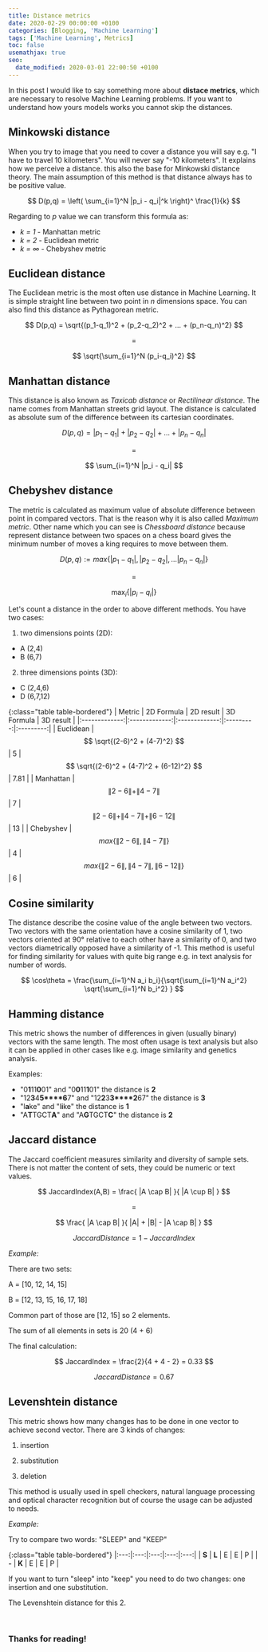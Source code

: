 ```yaml
---
title: Distance metrics
date: 2020-02-29 00:00:00 +0100
categories: [Blogging, 'Machine Learning']
tags: ['Machine Learning', Metrics]
toc: false
usemathjax: true
seo:
  date_modified: 2020-03-01 22:00:50 +0100
---
```


In this post I would like to say something more about **distace metrics**, which are necessary to resolve Machine Learning problems.
If you want to understand how yours models works you cannot skip the distances.
 
## **Minkowski distance**
When you try to image that you need to cover a distance you will say e.g. "I have to travel 10 kilometers". You will never say "-10 kilometers". It explains how we perceive a distance. this also the base for Minkowski distance theory.
The main assumption of this method is that distance always has to be positive value.

$$ D(p,q) = \left( \sum_{i=1}^N |p_i - q_i|^k \right)^ \frac{1}{k} $$

Regarding to *p* value we can transform this formula as:
- *k = 1* - Manhattan metric
- *k = 2* - Euclidean metric
- *k = ∞* - Chebyshev metric
 
## **Euclidean distance**
The Euclidean metric is the most often use distance in Machine Learning. It is simple straight line between two point in *n* dimensions space. 
You can also find this distance as Pythagorean metric.

$$ D(p,q) = \sqrt{(p_1-q_1)^2 + (p_2-q_2)^2 + ... + (p_n-q_n)^2} $$

$$ = $$

$$ \sqrt{\sum_{i=1}^N (p_i-q_i)^2} $$

## **Manhattan distance**
This distance is also known as *Taxicab distance* or *Rectilinear distance*. The name comes from Manhattan streets grid layout. 
The distance is calculated as absolute sum of the difference between its cartesian coordinates.

$$ D(p,q) = |p_1 - q_1| + |p_2 - q_2| + ... + |p_n - q_n| $$ 

$$ = $$

$$ \sum_{i=1}^N |p_i - q_i| $$

## **Chebyshev distance**
The metric is calculated as maximum value of absolute difference between point in compared vectors. That is the reason why it is also called *Maximum metric*.
Other name which you can see is *Chessboard distance* because represent distance between two spaces on a chess board gives the minimum number of moves a king requires to move between them.

$$ D(p,q) :=  max \{|p_1 - q_1|, |p_2 - q_2|, ... |p_n - q_n|\} $$ 

$$ = $$ 

$$ \max_{i} \{|p_i - q_i|\} $$

Let's count a distance in the order to above different methods.
You have two cases:

1) two dimensions points (2D):
- A (2,4)
- B (6,7)
    
2) three dimensions points (3D):
- C (2,4,6)
- D (6,7,12)

{:class="table table-bordered"}
| Metric        | 2D Formula | 2D result | 3D Formula | 3D result |
|:-------------:|:-------------:|:-------------:|:---------:|:---------:|
| Euclidean     | $$ \sqrt{(2-6)^2 + (4-7)^2} $$ | 5 | $$ \sqrt{(2-6)^2 + (4-7)^2 + (6-12)^2} $$ | 7.81 |
| Manhattan     | $$ \|2-6\| + \|4-7\| $$ | 7 | $$ \|2-6\| + \|4-7\| + \|6-12\| $$  | 13 |
| Chebyshev     | $$ max\{\|2-6\|,\|4-7\|\} $$ | 4 | $$ max\{\|2-6\|,\|4-7\|,\|6-12\|\} $$ | 6 |

## **Cosine similarity**
The distance describe the cosine value of the angle between two vectors. 
Two vectors with the same orientation have a cosine similarity of 1, two vectors oriented at 90° relative to each other have a similarity of 0, and two vectors diametrically opposed have a similarity of -1.
This method is useful for finding similarity for values with quite big range e.g. in text analysis for number of words.

$$ \cos\theta = \frac{\sum_{i=1}^N a_i b_i}{\sqrt{\sum_{i=1}^N a_i^2} \sqrt{\sum_{i=1}^N b_i^2} } $$

## **Hamming distance**
This metric shows the number of differences in given (usually binary) vectors with the same length.
The most often usage is text analysis but also it can be applied in other cases like e.g. image similarity and genetics analysis.   

Examples:
- "0**1**11**0**01" and "0**0**11**1**01" the distance is **2**
- "12**3**4**5****6**7" and "12**2**3**3****2**67" the distance is **3**
- "l**a**ke" and "l**i**ke" the distance is **1**
- "A**T**TGCT**A**" and "A**G**TGCT**C**"  the distance is **2**
 
## **Jaccard distance**
The Jaccard coefficient measures similarity and diversity of sample sets. 
There is not matter the content of sets, they could be numeric or text values.

$$ JaccardIndex(A,B) = \frac{ |A \cap B| }{ |A \cup B| } $$

$$ = $$

$$ \frac{ |A \cap B| }{ |A| + |B| - |A \cap B| } $$

$$ JaccardDistance = 1 - JaccardIndex $$

*Example:*

There are two sets:

A = [10, 12, 14, 15]

B = [12, 13, 15, 16, 17, 18]

Common part of those are [12, 15] so 2 elements.

The sum of all elements in sets is 20 (4 + 6)

The final calculation:

$$ JaccardIndex = \frac{2}{4 + 4 - 2} = 0.33 $$

$$ JaccardDistance = 0.67 $$


## **Levenshtein distance**
This metric shows how many changes has to be done in one vector to achieve second vector.
There are 3 kinds of changes:

1) insertion

2) substitution

3) deletion

This method is usually used in spell checkers, natural language processing and optical character recognition but of course the usage can be adjusted to needs.

*Example:*

Try to compare two words: "SLEEP" and "KEEP"

{:class="table table-bordered"}
|:---:|:---:|:---:|:---:|:---:|
| **S** | **L** | E | E | P | 
| **-** | **K** | E | E | P |

If you want to turn "sleep" into "keep" you need to do two changes: one insertion and one substitution.

The Levenshtein distance for this 2.  

<br/>

### Thanks for reading! 